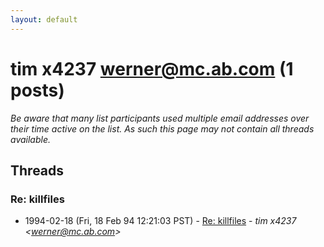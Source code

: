 ```yaml
---
layout: default
---
```


# tim x4237 <werner@mc.ab.com> (1 posts)

_Be aware that many list participants used multiple email addresses over their time active on the list. As such this page may not contain all threads available._

## Threads

### Re: killfiles
+ 1994-02-18 (Fri, 18 Feb 94 12:21:03 PST) - [Re: killfiles](/archive/1994/02/ff10b454c9c508f6da9c24f108551edfb9f85c90465868891f87a30a92e14811) - _tim x4237 \<werner@mc.ab.com\>_

